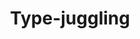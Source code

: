 ---
layout: tag-list
type: tag
title: Type-juggling
slug: Type-juggling
category: Tag
sidebar: false
description: >
    Vulnerabilidades de entidades externas XML.
---